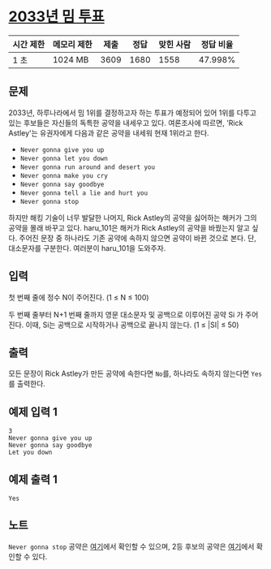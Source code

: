 # [2033년 밈 투표](https://www.acmicpc.net/problem/29731)

| 시간 제한 | 메모리 제한 | 제출 | 정답 | 맞힌 사람 | 정답 비율 |
| --- | --- | --- | --- | --- | --- |
| 1 초 | 1024 MB | 3609 | 1680 | 1558 | 47.998% |

## 문제

2033년, 하루나라에서 밈 1위를 결정하고자 하는 투표가 예정되어 있어 1위를 다투고 있는 후보들은 자신들의 독특한 공약을 내세우고 있다. 여론조사에 따르면, 'Rick Astley'는 유권자에게 다음과 같은 공약을 내세워 현재 1위라고 한다.

- `Never gonna give you up`
- `Never gonna let you down`
- `Never gonna run around and desert you`
- `Never gonna make you cry`
- `Never gonna say goodbye`
- `Never gonna tell a lie and hurt you`
- `Never gonna stop`

하지만 해킹 기술이 너무 발달한 나머지, Rick Astley의 공약을 싫어하는 해커가 그의 공약을 몰래 바꾸고 있다. haru_101은 해커가 Rick Astley의 공약을 바꿨는지 알고 싶다. 주어진 문장 중 하나라도 기존 공약에 속하지 않으면 공약이 바뀐 것으로 본다. 단, 대소문자를 구분한다. 여러분이 haru_101을 도와주자.

## 입력

첫 번째 줄에 정수 N이 주어진다. (1 ≤ N ≤ 100)

두 번째 줄부터 N+1 번째 줄까지 영문 대소문자 및 공백으로 이루어진 공약 Si 가 주어진다. 이때, Si는 공백으로 시작하거나 공백으로 끝나지 않는다. (1 ≤ |SI| ≤ 50)

## 출력

모든 문장이 Rick Astley가 만든 공약에 속한다면 `No`를, 하나라도 속하지 않는다면 `Yes`를 출력한다.

## 예제 입력 1

```
3
Never gonna give you up
Never gonna say goodbye
Let you down

```

## 예제 출력 1

```
Yes

```

## 노트

`Never gonna stop` 공약은 [여기](https://www.youtube.com/watch?v=qWNQUvIk954)에서 확인할 수 있으며, 2등 후보의 공약은 [여기](https://youtu.be/xvFZjo5PgG0)에서 확인할 수 있다.
